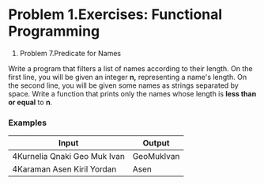 ﻿# Problem 1.Exercises: Functional Programming

1. Problem 7.Predicate for Names

Write a program that filters a list of names according to their length. On the first line, you will be given an integer **n,** representing a name&#39;s length. On the second line, you will be given some names as strings separated by space. Write a function that prints only the names whose length is **less than or equal** to **n**.

### Examples

| **Input** | **Output** |
| --- | --- |
| 4Kurnelia Qnaki Geo Muk Ivan | GeoMukIvan |
| 4Karaman Asen Kiril Yordan | Asen |

